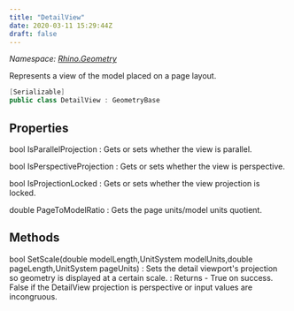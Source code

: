 ```yaml
---
title: "DetailView"
date: 2020-03-11 15:29:44Z
draft: false
---
```


*Namespace: [Rhino.Geometry](../)*

Represents a view of the model placed on a page layout.
```cs
[Serializable]
public class DetailView : GeometryBase
```
## Properties

bool IsParallelProjection
: Gets or sets whether the view is parallel.

bool IsPerspectiveProjection
: Gets or sets whether the view is perspective.

bool IsProjectionLocked
: Gets or sets whether the view projection is locked.

double PageToModelRatio
: Gets the page units/model units quotient.
## Methods

bool SetScale(double modelLength,UnitSystem modelUnits,double pageLength,UnitSystem pageUnits)
: Sets the detail viewport's projection so geometry is displayed at a certain scale.
: Returns - True on success. False if the DetailView projection is perspective or input values are incongruous.
